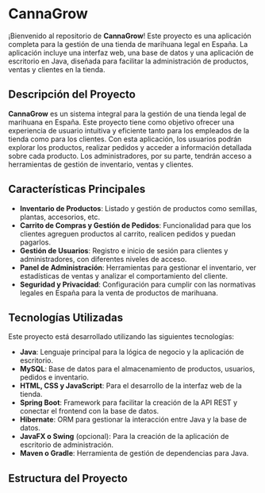 # CannaGrow

¡Bienvenido al repositorio de **CannaGrow**! Este proyecto es una aplicación completa para la gestión de una tienda de marihuana legal en España. La aplicación incluye una interfaz web, una base de datos y una aplicación de escritorio en Java, diseñada para facilitar la administración de productos, ventas y clientes en la tienda.

## Descripción del Proyecto

**CannaGrow** es un sistema integral para la gestión de una tienda legal de marihuana en España. Este proyecto tiene como objetivo ofrecer una experiencia de usuario intuitiva y eficiente tanto para los empleados de la tienda como para los clientes. Con esta aplicación, los usuarios podrán explorar los productos, realizar pedidos y acceder a información detallada sobre cada producto. Los administradores, por su parte, tendrán acceso a herramientas de gestión de inventario, ventas y clientes.

## Características Principales

- **Inventario de Productos**: Listado y gestión de productos como semillas, plantas, accesorios, etc.
- **Carrito de Compras y Gestión de Pedidos**: Funcionalidad para que los clientes agreguen productos al carrito, realicen pedidos y puedan pagarlos.
- **Gestión de Usuarios**: Registro e inicio de sesión para clientes y administradores, con diferentes niveles de acceso.
- **Panel de Administración**: Herramientas para gestionar el inventario, ver estadísticas de ventas y analizar el comportamiento del cliente.
- **Seguridad y Privacidad**: Configuración para cumplir con las normativas legales en España para la venta de productos de marihuana.

## Tecnologías Utilizadas

Este proyecto está desarrollado utilizando las siguientes tecnologías:

- **Java**: Lenguaje principal para la lógica de negocio y la aplicación de escritorio.
- **MySQL**: Base de datos para el almacenamiento de productos, usuarios, pedidos e inventario.
- **HTML, CSS y JavaScript**: Para el desarrollo de la interfaz web de la tienda.
- **Spring Boot**: Framework para facilitar la creación de la API REST y conectar el frontend con la base de datos.
- **Hibernate**: ORM para gestionar la interacción entre Java y la base de datos.
- **JavaFX o Swing** (opcional): Para la creación de la aplicación de escritorio de administración.
- **Maven o Gradle**: Herramienta de gestión de dependencias para Java.

## Estructura del Proyecto

